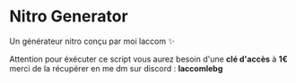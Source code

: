 # Nitro Generator

Un générateur nitro conçu par moi laccom ✨

Attention pour éxécuter ce script vous aurez besoin d'une **clé d'accès** à **1€** merci de la récupérer en me dm sur discord : **laccomlebg**
